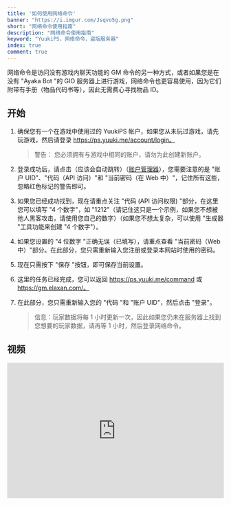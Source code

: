 ```yaml
---
title: '如何使用网络命令'
banner: "https://i.imgur.com/Jsqvo5g.png"
short: "网络命令使用指南"
description: "网络命令使用指南"
keyword: "YuukiPS，网络命令，盗版服务器"
index: true
comment: true
---
```


网络命令是访问没有游戏内聊天功能的 GM 命令的另一种方式，或者如果您是在没有 "Ayaka Bot "的 GIO 服务器上进行游戏，网络命令也更容易使用，因为它们附带有手册（物品代码书等），因此无需费心寻找物品 ID。

## 开始

1. 确保您有一个在游戏中使用过的 YuukiPS 帐户，如果您从未玩过游戏，请先玩游戏，然后请登录 https://ps.yuuki.me/account/login。

   > 警告： 您必须拥有与游戏中相同的账户，请勿为此创建新账户。

2. 登录成功后，请点击（应该会自动跳转）（[账户管理器](https://ps.yuuki.me/account/home)），您需要注意的是 "账户 UID"、"代码（API 访问）"和 "当前密码（在 Web 中）"，记住所有这些，忽略红色标记的警告即可。

3. 如果您已经成功找到，现在请重点关注 "代码 (API 访问权限) "部分，在这里您可以填写 "4 个数字"，如 "1212"（请记住这只是一个示例，如果您不想被他人黑客攻击，请使用您自己的数字）（如果您不想太复杂，可以使用 "生成器 "工具功能来创建 "4 个数字"）。

4. 如果您设置的 "4 位数字 "正确无误（已填写），请重点查看 "当前密码（Web 中）"部分。在此部分，您只需重新输入您注册或登录本网站时使用的密码。

5. 现在只需按下 "保存 "按钮，即可保存当前设置。

6. 这里的任务已经完成，您可以返回 https://ps.yuuki.me/command 或 https://gm.elaxan.com/。

7. 在此部分，您只需重新输入您的 "代码 "和 "账户 UID"，然后点击 "登录"。

   > 信息：玩家数据将每 1 小时更新一次，因此如果您仍未在服务器上找到您想要的玩家数据，请再等 1 小时，然后登录网络命令。

## 视频

<iframe width="100%" height="315" src="https://www.youtube.com/embed/s75IVOafyBA" title="The Simple Way to use Command Web" frameborder="0" allow="accelerometer; autoplay; clipboard-write; encrypted-media; gyroscope; picture-in-picture; web-share" allowfullscreen></iframe>